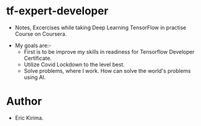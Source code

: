 # tf-expert-developer

- Notes, Excercises while taking Deep Learning TensorFlow in practise Course on Coursera.
* My goals are:-
    * First is to be improve my skills in readiness for Tensorflow Developer Certificate.
    * Utilize Covid Lockdown to the level best.
    * Solve problems, where I work. How can solve the world's problems using AI.

# Author

 * Eric Kirima.


